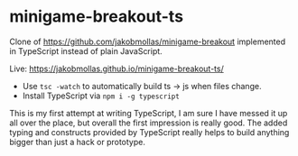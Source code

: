 # minigame-breakout-ts

Clone of https://github.com/jakobmollas/minigame-breakout implemented in TypeScript instead of plain JavaScript.

Live: https://jakobmollas.github.io/minigame-breakout-ts/

- Use `tsc -watch` to automatically build ts -> js when files change.
- Install TypeScript via `npm i -g typescript`

This is my first attempt at writing TypeScript, I am sure I have messed it up all over the place, but overall the first impression is really good.
The added typing and constructs provided by TypeScript really helps to build anything bigger than just a hack or prototype.
